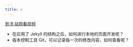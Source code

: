 ```yaml
---
title: x
---
```


[到 B 站观看视频]()

- 在应用了 Jekyll 的结构之后，如何进行本地的页面开发呢？
- 版本控制工具 Git，可以记录每一次的修改内容，如何查看呢？
